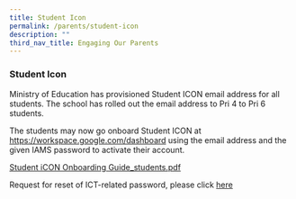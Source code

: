 ```yaml
---
title: Student Icon
permalink: /parents/student-icon
description: ""
third_nav_title: Engaging Our Parents
---
```


### Student Icon

Ministry of Education has provisioned Student ICON email address for all students. The school has rolled out the email address to Pri 4 to Pri 6 students.  
  
The students may now go onboard Student ICON at https://workspace.google.com/dashboard using the email address and the given IAMS password to activate their account.


[Student iCON Onboarding Guide\_students.pdf](/files/Student%20iCON%20Onboarding%20Guide_students.pdf)

Request for reset of ICT-related password, please click [here](https://forms.gle/bbn3nT9ePEY6pdDb8)